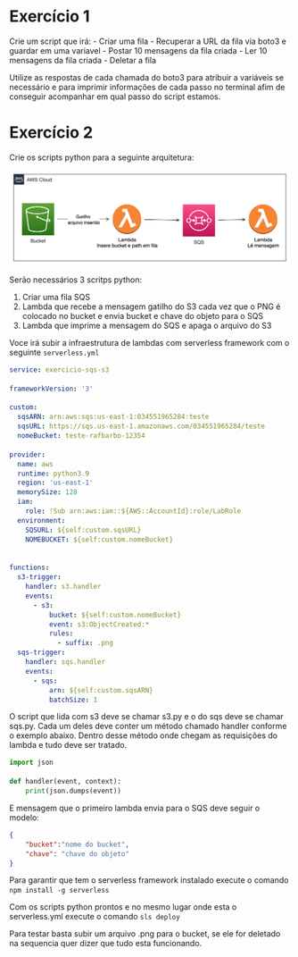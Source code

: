 # Exercício 1

Crie um script que irá:
    - Criar uma fila
    - Recuperar a URL da fila via boto3 e guardar em uma variavel
    - Postar 10 mensagens da fila criada
    - Ler 10 mensagens da fila criada
    - Deletar a fila

Utilize as respostas de cada chamada do boto3 para atribuir a variáveis se necessário e para imprimir informações de cada passo no terminal afim de conseguir acompanhar em qual passo do script estamos.


# Exercício 2

Crie os scripts python para a seguinte arquitetura:

![](img/arquitetura.png)

Serão necessários 3 scritps python:
  1. Criar uma fila SQS
  2. Lambda que recebe a mensagem gatilho do S3 cada vez que o PNG é colocado no bucket e envia bucket e chave do objeto para o SQS
  3. Lambda que imprime a mensagem do SQS e apaga o arquivo do S3


Voce irá subir a infraestrutura de lambdas com serverless framework com o seguinte `serverless.yml`
```yaml
service: exercicio-sqs-s3

frameworkVersion: '3'

custom:
  sqsARN: arn:aws:sqs:us-east-1:034551965284:teste
  sqsURL: https://sqs.us-east-1.amazonaws.com/034551965284/teste
  nomeBucket: teste-rafbarbo-12354
  
provider:
  name: aws
  runtime: python3.9
  region: 'us-east-1'
  memorySize: 128
  iam:
    role: !Sub arn:aws:iam::${AWS::AccountId}:role/LabRole
  environment:
    SQSURL: ${self:custom.sqsURL}
    NOMEBUCKET: ${self:custom.nomeBucket}


functions:
  s3-trigger:
    handler: s3.handler
    events:
      - s3:
          bucket: ${self:custom.nomeBucket}
          event: s3:ObjectCreated:*
          rules:
            - suffix: .png
  sqs-trigger:
    handler: sqs.handler
    events:
      - sqs:
          arn: ${self:custom.sqsARN}
          batchSize: 1
```


O script que lida com s3 deve se chamar s3.py e o do sqs deve se chamar sqs.py. Cada um deles deve conter um método chamado handler conforme o exemplo abaixo. Dentro desse método onde chegam as requisições do lambda e tudo deve ser tratado. 

```python
import json

def handler(event, context):
    print(json.dumps(event))
```

E mensagem que o primeiro lambda envia para o SQS deve seguir o modelo:
```json
{
    "bucket":"nome do bucket",
    "chave": "chave do objeto"
}
```

Para garantir que tem o serverless framework instalado execute o comando `npm install -g serverless`

Com os scripts python prontos e no mesmo lugar onde esta o serverless.yml execute o comando `sls deploy`

Para testar basta subir um arquivo .png para o bucket, se ele for deletado na sequencia quer dizer que tudo esta funcionando.
